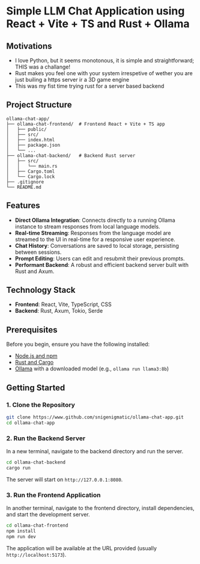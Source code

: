 # Simple LLM Chat Application using React + Vite + TS and Rust + Ollama

## Motivations
- I love Python, but it seems monotonous, it is simple and straightforward; THIS was a challange!
- Rust makes you feel one with your system irrespetive of wether you are just builing a https server ir a 3D game engine
- This was my fist time trying rust for a server based backend

## Project Structure

```
ollama-chat-app/
├── ollama-chat-frontend/  # Frontend React + Vite + TS app
│   ├── public/
│   ├── src/
│   ├── index.html
│   ├── package.json
│   └── ...
├── ollama-chat-backend/   # Backend Rust server
│   ├── src/
│   │   └── main.rs
│   ├── Cargo.toml
│   └── Cargo.lock
├── .gitignore
└── README.md
```

## Features

*   **Direct Ollama Integration**: Connects directly to a running Ollama instance to stream responses from local language models.
*   **Real-time Streaming**: Responses from the language model are streamed to the UI in real-time for a responsive user experience.
*   **Chat History**: Conversations are saved to local storage, persisting between sessions.
*   **Prompt Editing**: Users can edit and resubmit their previous prompts.
*   **Performant Backend**: A robust and efficient backend server built with Rust and Axum.

## Technology Stack

*   **Frontend**: React, Vite, TypeScript, CSS
*   **Backend**: Rust, Axum, Tokio, Serde

## Prerequisites

Before you begin, ensure you have the following installed:
*   [Node.js and npm](https://nodejs.org/)
*   [Rust and Cargo](https://www.rust-lang.org/tools/install)
*   [Ollama](https://ollama.com/) with a downloaded model (e.g., `ollama run llama3:8b`)

## Getting Started

### 1. Clone the Repository

```bash
git clone https://www.github.com/snigenigmatic/ollama-chat-app.git
cd ollama-chat-app
```

### 2. Run the Backend Server

In a new terminal, navigate to the backend directory and run the server.

```bash
cd ollama-chat-backend
cargo run
```
The server will start on `http://127.0.0.1:8080`.

### 3. Run the Frontend Application

In another terminal, navigate to the frontend directory, install dependencies, and start the development server.

```bash
cd ollama-chat-frontend
npm install
npm run dev
```
The application will be available at the URL provided (usually `http://localhost:5173`).

